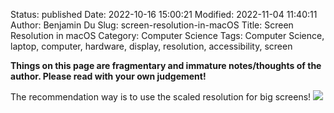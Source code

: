 Status: published
Date: 2022-10-16 15:00:21
Modified: 2022-11-04 11:40:11
Author: Benjamin Du
Slug: screen-resolution-in-macOS
Title: Screen Resolution in macOS
Category: Computer Science
Tags: Computer Science, laptop, computer, hardware, display, resolution, accessibility, screen

**Things on this page are fragmentary and immature notes/thoughts of the author. Please read with your own judgement!**

The recommendation way is to use the scaled resolution for big screens!
![](https://user-images.githubusercontent.com/824507/200039901-811127d5-5368-4004-bdd4-791c7eed4c73.png)

